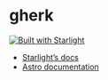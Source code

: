 # gherk

[![Built with Starlight](https://astro.badg.es/v2/built-with-starlight/tiny.svg)](https://starlight.astro.build)


- [Starlight’s docs](https://starlight.astro.build/)
- [Astro documentation](https://docs.astro.build)